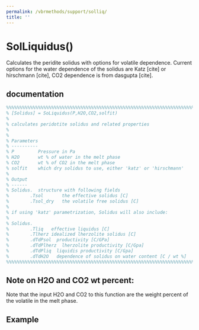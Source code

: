```yaml
---
permalink: /vbrmethods/support/solliq/
title: ''
---
```


# SolLiquidus()

Calculates the peridite solidus with options for volatile dependence. Current options for the water dependence of the solidus are Katz [cite] or hirschmann [cite], CO2 dependence is from dasgupta [cite].

## documentation
```matlab
%%%%%%%%%%%%%%%%%%%%%%%%%%%%%%%%%%%%%%%%%%%%%%%%%%%%%%%%%%%%%%%%%%%%%%%%%%%%%%%%
% [Solidus] = SoLiquidus(P,H2O,CO2,solfit)
%
% calculates peridotite solidus and related properties
%
%
% Parameters
% ----------
% P         Pressure in Pa
% H2O       wt % of water in the melt phase
% CO2       wt % of CO2 in the melt phase
% solfit    which dry solidus to use, either 'katz' or 'hirschmann'
%
% Output
% ------
% Solidus.  structure with following fields
%        .Tsol       the effective solidus [C]
%        .Tsol_dry   the volatile free solidus [C]
%
% if using 'katz' parametrization, Solidus will also include:
%
% Solidus.
%        .Tliq   effective liquidus [C]
%        .Tlherz idealized lherzolite solidus [C]
%        .dTdPsol  productivity [C/GPa]
%        .dTdPlherz  lherzolite productivity [C/Gpa]
%        .dTdPliq  liquidis productivity [C/Gpa]
%        .dTdH2O   dependence of solidus on water content [C / wt %]
%%%%%%%%%%%%%%%%%%%%%%%%%%%%%%%%%%%%%%%%%%%%%%%%%%%%%%%%%%%%%%%%%%%%%%%%%%%%%%%%
```

## Note on H2O and CO2 wt percent:

Note that the input H2O and CO2 to this function are the weight percent of the volatile in the melt phase.

## Example 
